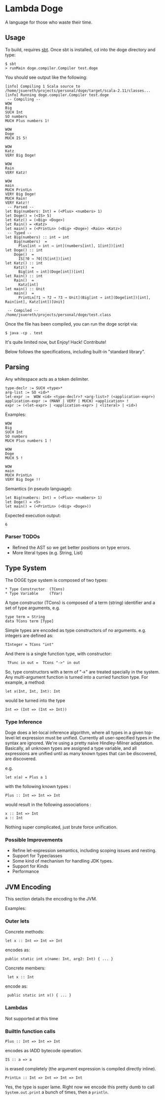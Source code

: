 # Lambda Doge


A language for those who waste their time.

## Usage

  To build, requires [sbt](http://scala-sbt.org).  Once sbt is installed, cd into the doge directory and type:


    $ sbt
    > runMain doge.compiler.Compiler test.doge


You should see output like the following:

    [info] Compiling 1 Scala source to /home/jsuereth/projects/personal/doge/target/scala-2.11/classes...
    [info] Running doge.compiler.Compiler test.doge
     -- Compiling --
    WOW
    Big
    SUCH Int
    SO numbers
    MUCH Plus numbers 1!
 
    WOW
    Doge
    MUCH IS 5!
 
    WOW
    Katz
    VERY Big Doge!
 
    WOW
    Rain
    VERY Katz!

    WOW
    main
    MUCH PrintLn
    VERY Big Doge!
    MUCH Rain!
    VERY Katz!!
     -- Parsed --
    let Big(numbers: Int) = (<Plus> <numbers> 1)
    let Doge() = (<IS> 5)
    let Katz() = (<Big> <Doge>)
    let Rain() = <Katz>
    let main() = (<PrintLn> (<Big> <Doge>) <Rain> <Katz>)
     -- Typed --
    let Big(numbers) :: int → int
        Big(numbers)  =
          Plus[int → int → int](numbers[int], 1[int])[int]
    let Doge() :: int
        Doge()  =
          IS[?0 → ?0](5[int])[int]
    let Katz() :: int
        Katz()  =
          Big[int → int](Doge[int])[int]
    let Rain() :: int
        Rain()  =
          Katz[int]
    let main() :: Unit
        main()  =
          PrintLn[?1 → ?2 → ?3 → Unit](Big[int → int](Doge[int])[int], Rain[int], Katz[int])[Unit]

     -- Compiled --
    /home/jsuereth/projects/personal/doge/test.class


Once the file has been compiled, you can run the doge script via:

    $ java -cp . test


It's quite limited now, but Enjoy! Hack! Contribute!


Below follows the specifications, including built-in "standard library".

## Parsing


Any whitespace acts as a token delimiter.

    type-declr := SUCH <type>*
    arg-list := SO <id>*
    let-expr :=  WOW <id> <type-declr>? <arg-list>? (<application-expr>)
    application-expr := (MANY | VERY | MUCH) <application> !
    expr := (<let-expr> | <application-expr> | <literal> | <id>)

Examples:

    WOW
    Big
    SUCH Int
    SO numbers
    MUCH Plus numbers 1 !

    WOW
    Doge
    MUCH 5 !

    WOW
    main
    MUCH PrintLn
    VERY Big Doge !!

Semantics (in pseudo language):

    let Big(numbers: Int) = (<Plus> <numbers> 1)
    let Doge() = <5>
    let main() = (<PrintLn> (<Big> <Doge>))

Expected execution output:

    6

### Parser TODOs

* Refined the AST so we get better positions on type errors.
* More literal types (e.g. String, List)

## Type System

The DOGE type system is composed of two types:

    * Type Constructor  (TCons)
    * Type Variable     (TVar)

A type constructor (TCons) is composed of a term (string) identifier and a set of type arguments, e.g.

    type term = String
    data TCons term [Type]

Simple types are encoded as type constructors of no arguments. e.g. integers are defined as:

    TInteger = TCons "int"

And there is a single function type, with constructor:

     TFunc in out =  TCons "->" in out

So, type constructors with a term of "->" are treated specially in the system.  Any multi-argument function is turned
into a curried function type.  For example, a method:

    let x(Int, Int, Int): Int

would be turned into the type

    Int => (Int => (Int => Int))


### Type Inference

Doge does a let-local inference algorithm, where all types in a given top-level let expression must be unified.
Currently all user-specified types in the syntax are ignored.  We're using a pretty naive Hindley-Milner adaptation.
Basically, all unknown types are assigned a type variable, and all expressions are unified until as many known types
that can be discovered, are discovered.

e.g.

    let x(a) = Plus a 1

with the following known types :

    Plus :: Int => Int => Int

would result in the following associations :

    x :: Int => Int
    a :: Int

Nothing super complicated, just brute force unification.

### Possible Improvements

* Refine let-expression semantics, including scoping issues and nesting.
* Support for Typeclasses
* Some kind of mechanism for handling JDK types.
* Support for Kinds
* Performance





## JVM Encoding

This section details the encoding to the JVM.

Examples:


### Outer lets

Concrete methods:

    let x :: Int => Int => Int

encodes as:

    public static int x(name: Int, arg2: Int) { ... }


Concrete members:


     let x :: Int

encode as:

     public static int x() { ... }

### Lambdas

Not supported at this time


### BuiltIn function calls

    Plus :: Int => Int => Int

encodes as IADD bytecode operation.


    IS :: a => a

is erased completely (the argument expression is compiled directly inline).


    PrintLn :: Int => Int => Int => Int

Yes, the type is super lame.  Right now we encode this pretty dumb to call `System.out.print` a bunch of times, then a `println`.










